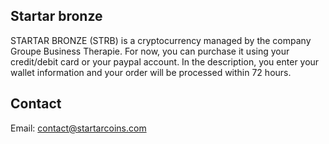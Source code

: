 ## Startar bronze

STARTAR BRONZE (STRB) is a cryptocurrency managed by the company Groupe Business Therapie.
For now, you can purchase it using your credit/debit card or your paypal account.
In the description, you enter your wallet information and your order will be processed within 72 hours.

## Contact
Email: contact@startarcoins.com